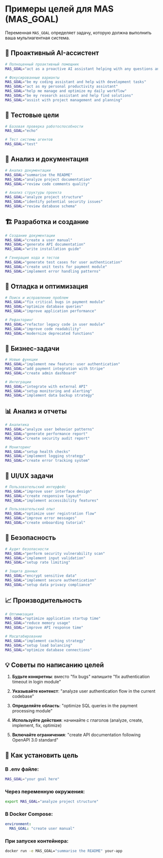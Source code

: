 # Примеры целей для MAS (MAS_GOAL)

Переменная `MAS_GOAL` определяет задачу, которую должна выполнить ваша мультиагентная система.

## 🤖 Проактивный AI-ассистент

```bash
# Полноценный проактивный помощник
MAS_GOAL="act as a proactive AI assistant helping with any questions and tasks"

# Фокусированные варианты
MAS_GOAL="be my coding assistant and help with development tasks"
MAS_GOAL="act as my personal productivity assistant"
MAS_GOAL="help me manage and optimize my daily workflow"
MAS_GOAL="be my research assistant and help find solutions"
MAS_GOAL="assist with project management and planning"
```

## 🔧 Тестовые цели

```bash
# Базовая проверка работоспособности
MAS_GOAL="echo"

# Тест системы агентов
MAS_GOAL="test"
```

## 📖 Анализ и документация

```bash
# Анализ документации
MAS_GOAL="summarise the README"
MAS_GOAL="analyze project documentation"
MAS_GOAL="review code comments quality"

# Анализ структуры проекта
MAS_GOAL="analyze project structure"
MAS_GOAL="identify potential security issues"
MAS_GOAL="review database schema"
```

## 🏗️ Разработка и создание

```bash
# Создание документации
MAS_GOAL="create a user manual"
MAS_GOAL="generate API documentation"
MAS_GOAL="write installation guide"

# Генерация кода и тестов
MAS_GOAL="generate test cases for user authentication"
MAS_GOAL="create unit tests for payment module"
MAS_GOAL="implement error handling patterns"
```

## 🐛 Отладка и оптимизация

```bash
# Поиск и исправление проблем
MAS_GOAL="fix critical bugs in payment module"
MAS_GOAL="optimize database queries"
MAS_GOAL="improve application performance"

# Рефакторинг
MAS_GOAL="refactor legacy code in user module"
MAS_GOAL="improve code readability"
MAS_GOAL="modernize deprecated functions"
```

## 🎯 Бизнес-задачи

```bash
# Новые функции
MAS_GOAL="implement new feature: user authentication"
MAS_GOAL="add payment integration with Stripe"
MAS_GOAL="create admin dashboard"

# Интеграции
MAS_GOAL="integrate with external API"
MAS_GOAL="setup monitoring and alerting"
MAS_GOAL="implement data backup strategy"
```

## 📊 Анализ и отчеты

```bash
# Аналитика
MAS_GOAL="analyze user behavior patterns"
MAS_GOAL="generate performance report"
MAS_GOAL="create security audit report"

# Мониторинг
MAS_GOAL="setup health checks"
MAS_GOAL="implement logging strategy"
MAS_GOAL="create error tracking system"
```

## 🎨 UI/UX задачи

```bash
# Пользовательский интерфейс
MAS_GOAL="improve user interface design"
MAS_GOAL="create responsive layout"
MAS_GOAL="implement accessibility features"

# Пользовательский опыт
MAS_GOAL="optimize user registration flow"
MAS_GOAL="improve error messages"
MAS_GOAL="create onboarding tutorial"
```

## 🔐 Безопасность

```bash
# Аудит безопасности
MAS_GOAL="perform security vulnerability scan"
MAS_GOAL="implement input validation"
MAS_GOAL="setup rate limiting"

# Защита данных
MAS_GOAL="encrypt sensitive data"
MAS_GOAL="implement secure authentication"
MAS_GOAL="setup data privacy compliance"
```

## 📈 Производительность

```bash
# Оптимизация
MAS_GOAL="optimize application startup time"
MAS_GOAL="reduce memory usage"
MAS_GOAL="improve API response time"

# Масштабирование
MAS_GOAL="implement caching strategy"
MAS_GOAL="setup load balancing"
MAS_GOAL="optimize database connections"
```

## 💡 Советы по написанию целей

1. **Будьте конкретны**: вместо "fix bugs" напишите "fix authentication timeout in login module"

2. **Указывайте контекст**: "analyze user authentication flow in the current codebase"

3. **Определяйте область**: "optimize SQL queries in the payment processing module"

4. **Используйте действия**: начинайте с глаголов (analyze, create, implement, fix, optimize)

5. **Включайте ограничения**: "create API documentation following OpenAPI 3.0 standard"

## 🚀 Как установить цель

### В .env файле:
```bash
MAS_GOAL="your goal here"
```

### Через переменную окружения:
```bash
export MAS_GOAL="analyze project structure"
```

### В Docker Compose:
```yaml
environment:
  MAS_GOAL: "create user manual"
```

### При запуске контейнера:
```bash
docker run -e MAS_GOAL="summarise the README" your-app
```